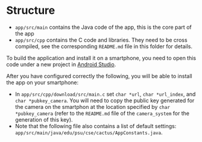 # Structure

* `app/src/main` contains the Java code of the app, this is the core part of the app
* `app/src/cpp` contains the C code and libraries. They need to be cross compiled, see the corresponding `README.md` file in this folder for details.

To build the application and install it on a smartphone, you need to open this code under a new project in [Android Studio](https://developer.android.com/studio/). 

After you have configured correctly the following, you will be able to install the app on your smartphone:

  - In `app/src/cpp/download/src/main.c` set `char *url`, `char *url_index`, and `char *pubkey_camera`. You will need to copy the public key generated for the camera on the smartphon at the location specified by `char *pubkey_camera` (refer to the `README.md` file of the `camera_system` for the generation of this key).
  - Note that the following file also contains a list of default settings:  `app/src/main/java/edu/psu/cse/cactus/AppConstants.java`.